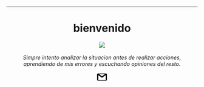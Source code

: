 
___
<h1 align=center> bienvenido </h1>

<div align=center>
    <img src="https://github.com/Devccss/Devccss/assets/149021885/3f4ef193-55fd-4f65-9087-a91b0f8d3bbf"/>
    <p><i>Simpre intento analizar la situacion antes de realizar acciones, aprendiendo de mis errores y escuchando opiniones del resto.</i></p>
</div>




<div align=center>
<a href="mailto: deivid.sandoval.cid@gmail.com"><img src="https://raw.githubusercontent.com/Devccss/Devccss/main/Imagenes/correo.png?token=GHSAT0AAAAAACMG7PAYOJXAQAWATB2XEKJYZMSBMZA" width=5% /></a>
</div>

